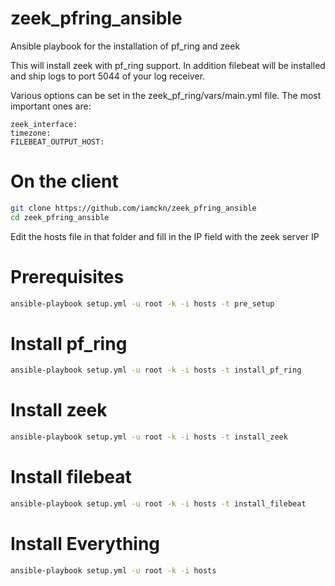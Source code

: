 # zeek_pfring_ansible
Ansible playbook for the installation of pf_ring and zeek

This will install zeek with pf_ring support. In addition filebeat will be installed and ship logs to port 5044 of your log receiver.

Various options can be set in the zeek_pf_ring/vars/main.yml file. The most important ones are:

```
zeek_interface:
timezone:
FILEBEAT_OUTPUT_HOST:
```

# On the client

```bash
git clone https://github.com/iamckn/zeek_pfring_ansible
cd zeek_pfring_ansible
```

Edit the hosts file in that folder and fill in the IP field with the zeek server IP

# Prerequisites

```bash
ansible-playbook setup.yml -u root -k -i hosts -t pre_setup
```

# Install pf_ring

```bash
ansible-playbook setup.yml -u root -k -i hosts -t install_pf_ring
```

# Install zeek

```bash
ansible-playbook setup.yml -u root -k -i hosts -t install_zeek
```

# Install filebeat

```bash
ansible-playbook setup.yml -u root -k -i hosts -t install_filebeat
```

# Install Everything

```bash
ansible-playbook setup.yml -u root -k -i hosts
```
